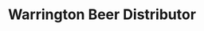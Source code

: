 ---
title: "Warrington Beer Distributor"
url: /pittsburgh/warrington-beer-distributor/
shop: Spirituosen
---